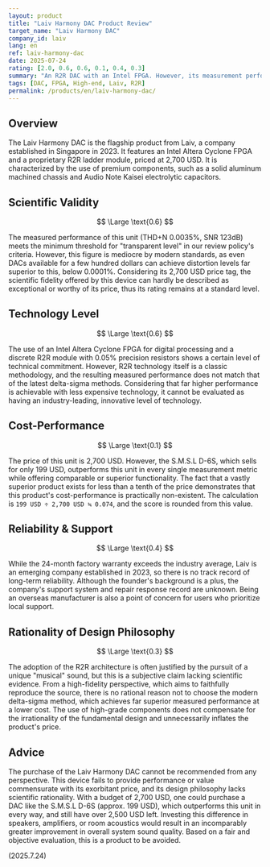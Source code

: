 ```yaml
---
layout: product
title: "Laiv Harmony DAC Product Review"
target_name: "Laiv Harmony DAC"
company_id: laiv
lang: en
ref: laiv-harmony-dac
date: 2025-07-24
rating: [2.0, 0.6, 0.6, 0.1, 0.4, 0.3]
summary: "An R2R DAC with an Intel FPGA. However, its measurement performance is mediocre, and it suffers from a fatal flaw in cost-performance."
tags: [DAC, FPGA, High-end, Laiv, R2R]
permalink: /products/en/laiv-harmony-dac/
---
```

## Overview

The Laiv Harmony DAC is the flagship product from Laiv, a company established in Singapore in 2023. It features an Intel Altera Cyclone FPGA and a proprietary R2R ladder module, priced at 2,700 USD. It is characterized by the use of premium components, such as a solid aluminum machined chassis and Audio Note Kaisei electrolytic capacitors.

## Scientific Validity

$$ \Large \text{0.6} $$

The measured performance of this unit (THD+N 0.0035%, SNR 123dB) meets the minimum threshold for "transparent level" in our review policy's criteria. However, this figure is mediocre by modern standards, as even DACs available for a few hundred dollars can achieve distortion levels far superior to this, below 0.0001%. Considering its 2,700 USD price tag, the scientific fidelity offered by this device can hardly be described as exceptional or worthy of its price, thus its rating remains at a standard level.

## Technology Level

$$ \Large \text{0.6} $$

The use of an Intel Altera Cyclone FPGA for digital processing and a discrete R2R module with 0.05% precision resistors shows a certain level of technical commitment. However, R2R technology itself is a classic methodology, and the resulting measured performance does not match that of the latest delta-sigma methods. Considering that far higher performance is achievable with less expensive technology, it cannot be evaluated as having an industry-leading, innovative level of technology.

## Cost-Performance

$$ \Large \text{0.1} $$

The price of this unit is 2,700 USD. However, the S.M.S.L D-6S, which sells for only 199 USD, outperforms this unit in every single measurement metric while offering comparable or superior functionality. The fact that a vastly superior product exists for less than a tenth of the price demonstrates that this product's cost-performance is practically non-existent. The calculation is `199 USD ÷ 2,700 USD ≒ 0.074`, and the score is rounded from this value.

## Reliability & Support

$$ \Large \text{0.4} $$

While the 24-month factory warranty exceeds the industry average, Laiv is an emerging company established in 2023, so there is no track record of long-term reliability. Although the founder's background is a plus, the company's support system and repair response record are unknown. Being an overseas manufacturer is also a point of concern for users who prioritize local support.

## Rationality of Design Philosophy

$$ \Large \text{0.3} $$

The adoption of the R2R architecture is often justified by the pursuit of a unique "musical" sound, but this is a subjective claim lacking scientific evidence. From a high-fidelity perspective, which aims to faithfully reproduce the source, there is no rational reason not to choose the modern delta-sigma method, which achieves far superior measured performance at a lower cost. The use of high-grade components does not compensate for the irrationality of the fundamental design and unnecessarily inflates the product's price.

## Advice

The purchase of the Laiv Harmony DAC cannot be recommended from any perspective. This device fails to provide performance or value commensurate with its exorbitant price, and its design philosophy lacks scientific rationality. With a budget of 2,700 USD, one could purchase a DAC like the S.M.S.L D-6S (approx. 199 USD), which outperforms this unit in every way, and still have over 2,500 USD left. Investing this difference in speakers, amplifiers, or room acoustics would result in an incomparably greater improvement in overall system sound quality. Based on a fair and objective evaluation, this is a product to be avoided.

(2025.7.24)
